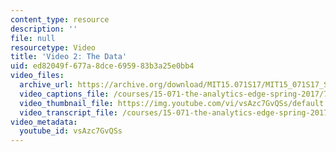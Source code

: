 ```yaml
---
content_type: resource
description: ''
file: null
resourcetype: Video
title: 'Video 2: The Data'
uid: ed82049f-677a-8dce-6959-83b3a25e0bb4
video_files:
  archive_url: https://archive.org/download/MIT15.071S17/MIT15_071S17_Session_4.4.03_300k.mp4
  video_captions_file: /courses/15-071-the-analytics-edge-spring-2017/7aae8f69a932549ba85fe6f2a280a53e_vsAzc7GvQSs.vtt
  video_thumbnail_file: https://img.youtube.com/vi/vsAzc7GvQSs/default.jpg
  video_transcript_file: /courses/15-071-the-analytics-edge-spring-2017/c255af8c24b5e5f30de3b7f99ebf8abc_vsAzc7GvQSs.pdf
video_metadata:
  youtube_id: vsAzc7GvQSs
---
```

